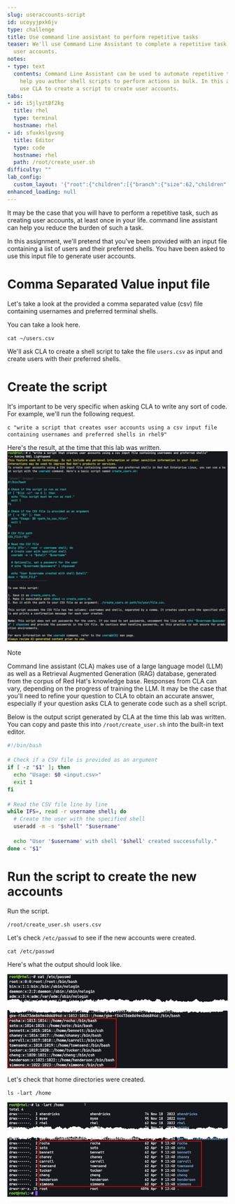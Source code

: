 ```yaml
---
slug: useraccounts-script
id: ucoyyjpxk6jv
type: challenge
title: Use command line assistant to perform repetitive tasks
teaser: We'll use Command Line Assistant to complete a repetitive task, such as creating
  user accounts.
notes:
- type: text
  contents: Command Line Assistant can be used to automate repetitive tasks. CLA can
    help you author shell scripts to perform actions in bulk. In this assignment we'll
    use CLA to create a script to create user accounts.
tabs:
- id: i5jlyzt8f2kg
  title: rhel
  type: terminal
  hostname: rhel
- id: sfuxkslgvsng
  title: Editor
  type: code
  hostname: rhel
  path: /root/create_user.sh
difficulty: ""
lab_config:
  custom_layout: '{"root":{"children":[{"branch":{"size":62,"children":[{"leaf":{"tabs":["i5jlyzt8f2kg"],"activeTabId":"i5jlyzt8f2kg","size":49}},{"leaf":{"tabs":["sfuxkslgvsng"],"activeTabId":"sfuxkslgvsng","size":49}}]}},{"leaf":{"tabs":["assignment"],"activeTabId":"assignment","size":36}}],"orientation":"Horizontal"}}'
enhanced_loading: null
---
```


It may be the case that you will have to perform a repetitive task, such as creating user accounts, at least once in your life. command line assistant can help you reduce the burden of such a task.

In this assignment, we'll pretend that you've been provided with an input file containing a list of users and their preferred shells. You have been asked to use this input file to generate user accounts.

Comma Separated Value input file
===

Let's take a look at the provided a comma separated value (csv) file containing usernames and preferred terminal shells.

You can take a look here.

```bash,run
cat ~/users.csv
```

We'll ask CLA to create a shell script to take the file `users.csv` as input and create users with their preferred shells.

Create the script
===

It's important to be very specific when asking CLA to write any sort of code. For example, we'll run the following request.

```bash,run
c "write a script that creates user accounts using a csv input file containing usernames and preferred shells in rhel9"
```

Here's the result, at the time that this lab was written.
![](../assets/bash_script.png)

> [!NOTE]
> Command line assistant (CLA) makes use of a large language model (LLM) as well as a Retrieval Augmented Generation (RAG) database, generated from the corpus of Red Hat's knowledge base. Responses from CLA can vary, depending on the progress of training the LLM. It may be the case that you'll need to refine your question to CLA to obtain an accurate answer, especially if your question asks CLA to generate code such as a shell script.

Below is the output script generated by CLA at the time this lab was written. You can copy and paste this into `/root/create_user.sh` into the built-in text editor.

```bash
#!/bin/bash

# Check if a CSV file is provided as an argument
if [ -z "$1" ]; then
  echo "Usage: $0 <input.csv>"
  exit 1
fi

# Read the CSV file line by line
while IFS=, read -r username shell; do
  # Create the user with the specified shell
  useradd -m -s "$shell" "$username"

  echo "User '$username' with shell '$shell' created successfully."
done < "$1"
```

Run the script to create the new accounts
===

Run the script.

```bash,run
/root/create_user.sh users.csv
```

Let's check `/etc/passwd` to see if the new accounts were created.

```bash,run
cat /etc/passwd
```

Here's what the output should look like.

![](../assets/user_accounts.png)

Let's check that home directories were created.

```bash,run
ls -lart /home
```

![](../assets/directories.png)

